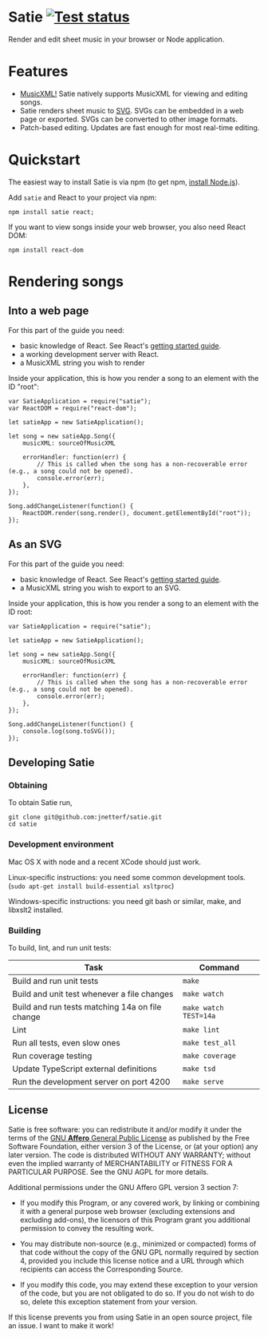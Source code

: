 Satie [![Test status][test_status]][test_link]
==============================================

Render and edit sheet music in your browser or Node application.

# Features

 - [MusicXML!][musicxml] Satie natively supports MusicXML for viewing and editing songs.
 - Satie renders sheet music to [SVG][svg]. SVGs can be embedded in a web page or exported. SVGs can be converted to other image formats.
 - Patch-based editing. Updates are fast enough for most real-time editing.

# Quickstart

The easiest way to install Satie is via npm (to get npm, [install Node.js](http://nodejs.org/download/)).

Add `satie` and React to your project via npm:

```
npm install satie react;
```

If you want to view songs inside your web browser, you also need React DOM:

```
npm install react-dom
```

# Rendering songs

## Into a web page

For this part of the guide you need:

 - basic knowledge of React. See React's [getting started guide](https://facebook.github.io/react/docs/getting-started.html).
 - a working development server with React.
 - a MusicXML string you wish to render

Inside your application, this is how you render a song to an element with the ID "root":

```
var SatieApplication = require("satie");
var ReactDOM = require("react-dom");

let satieApp = new SatieApplication();

let song = new satieApp.Song({
    musicXML: sourceOfMusicXML

    errorHandler: function(err) {
        // This is called when the song has a non-recoverable error (e.g., a song could not be opened).
        console.error(err);
    },
});

Song.addChangeListener(function() {
    ReactDOM.render(song.render(), document.getElementById("root"));
});
```

## As an SVG

For this part of the guide you need:

 - basic knowledge of React. See React's [getting started guide](https://facebook.github.io/react/docs/getting-started.html).
 - a MusicXML string you wish to export to an SVG.

Inside your application, this is how you render a song to an element with the ID root:

```
var SatieApplication = require("satie");

let satieApp = new SatieApplication();

let song = new satieApp.Song({
    musicXML: sourceOfMusicXML

    errorHandler: function(err) {
        // This is called when the song has a non-recoverable error (e.g., a song could not be opened).
        console.error(err);
    },
});

Song.addChangeListener(function() {
    console.log(song.toSVG());
});
```

## Developing Satie

### Obtaining

To obtain Satie run,

```
git clone git@github.com:jnetterf/satie.git
cd satie
```

### Development environment

Mac OS X with node and a recent XCode should just work.

Linux-specific instructions: you need some common development tools. (`sudo apt-get install build-essential xsltproc`)

Windows-specific instructions: you need git bash or similar, make, and libxslt2 installed.

### Building

To build, lint, and run unit tests:

| Task                                                | Command               |
|-----------------------------------------------------|-----------------------|
| Build and run unit tests                            | `make`                |
| Build and unit test whenever a file changes         | `make watch`          |
| Build and run tests matching 14a on file change     | `make watch TEST=14a` |
| Lint                                                | `make lint`           |
| Run all tests, even slow ones                       | `make test_all`       |
| Run coverage testing                                | `make coverage`       |
| Update TypeScript external definitions              | `make tsd`            |
| Run the development server on port 4200             | `make serve`          |

## License
Satie is free software: you can redistribute it and/or modify it under the terms of
the [GNU **Affero** General Public License][agpl] as published by the Free Software
Foundation, either version 3 of the License, or (at your option) any later version.
The code is distributed WITHOUT ANY WARRANTY; without even the implied warranty of
MERCHANTABILITY or FITNESS FOR A PARTICULAR PURPOSE. See the GNU AGPL for more details.

Additional permissions under the GNU Affero GPL version 3 section 7:

 - If you modify this Program, or any covered work, by linking or combining it
with a general purpose web browser (excluding extensions and excluding add-ons),
the licensors of this Program grant you additional permission to convey the
resulting work.

 - You may distribute non-source (e.g., minimized or compacted) forms of
that code without the copy of the GNU GPL normally required by
section 4, provided you include this license notice and a URL
through which recipients can access the Corresponding Source.

 - If you modify this code, you may extend these exception to your version
of the code, but you are not obligated to do so. If you do not wish to do so,
delete this exception statement from your version.

If this license prevents you from using Satie in an open source project,
file an issue. I want to make it work!

[test_status]: https://magnum.travis-ci.com/jnetterf/satie.svg?token=CyuSS4hk66NJ4i9k2wRq&branch=master
[test_link]: https://magnum.travis-ci.com/jnetterf/satie
[musicxml_test_suite]: http://www.lilypond.org/doc/v2.18/input/regression/musicxml/collated-files.html
[agpl]: LICENSE.md
[musicxml]: http://en.wikipedia.org/wiki/MusicXML
[svg]: http://en.wikipedia.org/wiki/Scalable_Vector_Graphics

